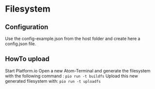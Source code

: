 # Filesystem
## Configuration
Use the config-example.json from the host folder and create here a config.json file.
## HowTo upload
Start Platform.io
Open a new Atom-Terminal and generate the filesystem with the following command :
```pio run -t buildfs```
Upload this new generated filesystem with:
```pio run -t uploadfs```
